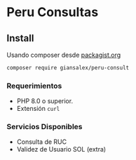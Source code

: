 # Peru Consultas

## Install
Usando composer desde [packagist.org](https://packagist.org/packages/giansalex/peru-consult)
```bash
composer require giansalex/peru-consult
```

### Requerimientos
- PHP 8.0 o superior.
- Extensión `curl`

### Servicios Disponibles
- Consulta de RUC
- Validez de Usuario SOL (extra)
